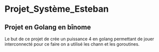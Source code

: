 # Projet_Système_Esteban



## Projet en Golang en bînome

Le but de ce projet de crée un puissance 4 en golang permettant de jouer interconnecté pour ce faire on a utilisé les chann et les goroutines.
